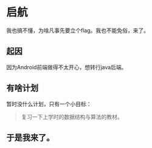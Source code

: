 # 启航

我也搞不懂，为啥凡事先要立个flag。我也不能免俗，来了。

## 起因
因为Android前端做得不太开心，想转行java后端。

## 有啥计划
暂时没什么计划，只有一个小目标：
> 复习一下上学时的数据结构与算法的教材。


## 于是我来了。